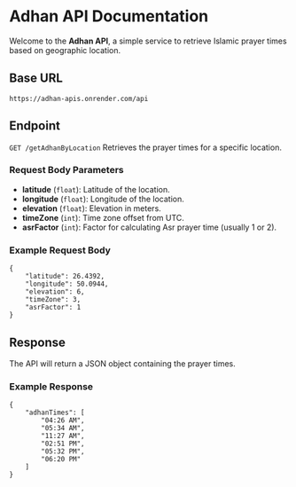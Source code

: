 # Adhan API Documentation

Welcome to the **Adhan API**, a simple service to retrieve Islamic prayer times based on geographic location.

## Base URL
```https://adhan-apis.onrender.com/api```

## Endpoint
`GET /getAdhanByLocation`
Retrieves the prayer times for a specific location.

### Request Body Parameters
* **latitude** (`float`): Latitude of the location.
* **longitude** (`float`): Longitude of the location.
* **elevation** (`float`): Elevation in meters.
* **timeZone** (`int`): Time zone offset from UTC.
* **asrFactor** (`int`): Factor for calculating Asr prayer time (usually 1 or 2).

### Example Request Body
```
{
    "latitude": 26.4392, 
    "longitude": 50.0944,
    "elevation": 6,
    "timeZone": 3,
    "asrFactor": 1
}
```

## Response
The API will return a JSON object containing the prayer times.

### Example Response
```
{
    "adhanTimes": [
        "04:26 AM",
        "05:34 AM",
        "11:27 AM",
        "02:51 PM",
        "05:32 PM",
        "06:20 PM"
    ]
}
```


